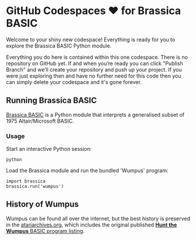 # GitHub Codespaces ♥️ for Brassica BASIC

Welcome to your shiny new codespace! Everything is ready for you to explore the Brassica BASIC Python module.

Everything you do here is contained within this one codespace. There is no repository on GitHub yet. If and when you’re ready you can click "Publish Branch" and we’ll create your repository and push up your project. If you were just exploring then and have no further need for this code then you can simply delete your codespace and it's gone forever.

## Running Brassica BASIC

[Brassica BASIC](https://pypi.org/project/brassica/) is a Python module that interprets a generalised subset of 1975 Altair/Microsoft BASIC.

### Usage

Start an interactive Python session:

```shell
python
```

Load the Brassica module and run the bundled 'Wumpus' program:

```shell
import brassica
brassica.run('wumpus')
```

## History of Wumpus

Wumpus can be found all over the internet, but the best history is preserved in the
[atariarchives.org](https://www.atariarchives.org/bcc1/showpage.php?page=247),
which includes the original published
[**Hunt the Wumpus** BASIC program listing](https://www.atariarchives.org/bcc1/showpage.php?page=250).
